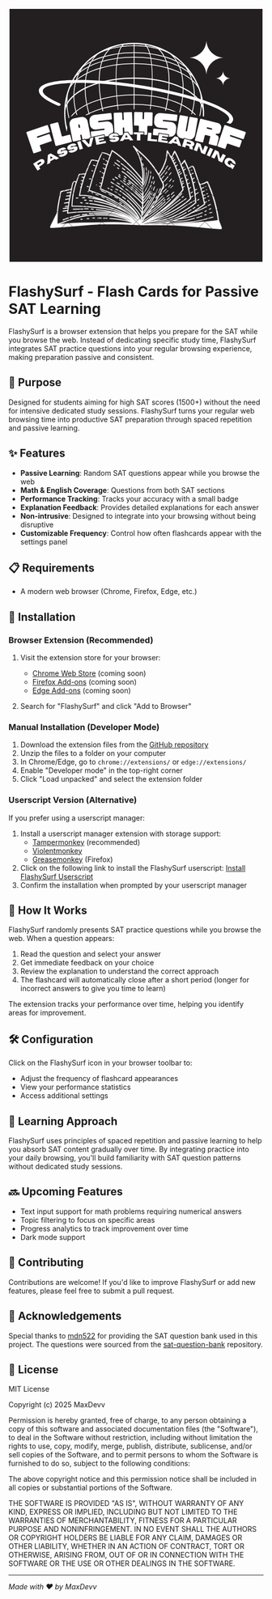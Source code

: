 <p align="center">
  <img src="https://github.com/MaxDevv/FlashySurf/blob/main/Logo.png?raw=true" alt="Logo">
</p>

# FlashySurf - Flash Cards for Passive SAT Learning

FlashySurf is a browser extension that helps you prepare for the SAT while you browse the web. Instead of dedicating specific study time, FlashySurf integrates SAT practice questions into your regular browsing experience, making preparation passive and consistent.

## 🎯 Purpose

Designed for students aiming for high SAT scores (1500+) without the need for intensive dedicated study sessions. FlashySurf turns your regular web browsing time into productive SAT preparation through spaced repetition and passive learning.

## ✨ Features

- **Passive Learning**: Random SAT questions appear while you browse the web
- **Math & English Coverage**: Questions from both SAT sections
- **Performance Tracking**: Tracks your accuracy with a small badge
- **Explanation Feedback**: Provides detailed explanations for each answer
- **Non-intrusive**: Designed to integrate into your browsing without being disruptive
- **Customizable Frequency**: Control how often flashcards appear with the settings panel

## 📋 Requirements

- A modern web browser (Chrome, Firefox, Edge, etc.)

## 🚀 Installation

### Browser Extension (Recommended)

1. Visit the extension store for your browser:
   - [Chrome Web Store](https://chrome.google.com/webstore/category/extensions) (coming soon)
   - [Firefox Add-ons](https://addons.mozilla.org/en-US/firefox/extensions/) (coming soon)
   - [Edge Add-ons](https://microsoftedge.microsoft.com/addons/Microsoft-Edge-Extensions-Home) (coming soon)

2. Search for "FlashySurf" and click "Add to Browser"

### Manual Installation (Developer Mode)

1. Download the extension files from the [GitHub repository](https://github.com/MaxDevv/FlashySurf)
2. Unzip the files to a folder on your computer
3. In Chrome/Edge, go to `chrome://extensions/` or `edge://extensions/`
4. Enable "Developer mode" in the top-right corner
5. Click "Load unpacked" and select the extension folder

### Userscript Version (Alternative)

If you prefer using a userscript manager:

1. Install a userscript manager extension with storage support:
   - [Tampermonkey](https://www.tampermonkey.net/) (recommended)
   - [Violentmonkey](https://violentmonkey.github.io/)
   - [Greasemonkey](https://addons.mozilla.org/en-US/firefox/addon/greasemonkey/) (Firefox)
2. Click on the following link to install the FlashySurf userscript:
   [Install FlashySurf Userscript](https://github.com/MaxDevv/flashysurf/raw/main/flashySurf-userscript.user.js)
3. Confirm the installation when prompted by your userscript manager

## 🔧 How It Works

FlashySurf randomly presents SAT practice questions while you browse the web. When a question appears:

1. Read the question and select your answer
2. Get immediate feedback on your choice
3. Review the explanation to understand the correct approach
4. The flashcard will automatically close after a short period (longer for incorrect answers to give you time to learn)

The extension tracks your performance over time, helping you identify areas for improvement.

## 🛠️ Configuration

Click on the FlashySurf icon in your browser toolbar to:
- Adjust the frequency of flashcard appearances
- View your performance statistics
- Access additional settings

## 🧠 Learning Approach

FlashySurf uses principles of spaced repetition and passive learning to help you absorb SAT content gradually over time. By integrating practice into your daily browsing, you'll build familiarity with SAT question patterns without dedicated study sessions.

## 🔜 Upcoming Features

- Text input support for math problems requiring numerical answers
- Topic filtering to focus on specific areas
- Progress analytics to track improvement over time
- Dark mode support

## 🤝 Contributing

Contributions are welcome! If you'd like to improve FlashySurf or add new features, please feel free to submit a pull request.

## 🙏 Acknowledgements

Special thanks to [mdn522](https://github.com/mdn522) for providing the SAT question bank used in this project. The questions were sourced from the [sat-question-bank](https://github.com/mdn522/sat-question-bank/) repository.

## 📝 License

MIT License

Copyright (c) 2025 MaxDevv

Permission is hereby granted, free of charge, to any person obtaining a copy
of this software and associated documentation files (the "Software"), to deal
in the Software without restriction, including without limitation the rights
to use, copy, modify, merge, publish, distribute, sublicense, and/or sell
copies of the Software, and to permit persons to whom the Software is
furnished to do so, subject to the following conditions:

The above copyright notice and this permission notice shall be included in all
copies or substantial portions of the Software.

THE SOFTWARE IS PROVIDED "AS IS", WITHOUT WARRANTY OF ANY KIND, EXPRESS OR
IMPLIED, INCLUDING BUT NOT LIMITED TO THE WARRANTIES OF MERCHANTABILITY,
FITNESS FOR A PARTICULAR PURPOSE AND NONINFRINGEMENT. IN NO EVENT SHALL THE
AUTHORS OR COPYRIGHT HOLDERS BE LIABLE FOR ANY CLAIM, DAMAGES OR OTHER
LIABILITY, WHETHER IN AN ACTION OF CONTRACT, TORT OR OTHERWISE, ARISING FROM,
OUT OF OR IN CONNECTION WITH THE SOFTWARE OR THE USE OR OTHER DEALINGS IN THE
SOFTWARE.

---

_Made with ❤️ by MaxDevv_


